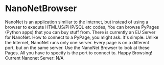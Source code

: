 # NanoNetBrowser
NanoNet is an application similiar to the Internet, but instead         of using a browser to execute HTML/JS/PHP/SQL etc codes, You can         browse PyPages (Python apps) that you can buy stuff from.         There is currently an EU Server for NanoNet. How to connect to a         PyPage, you might ask. It's simple. Unlike the Internet, NanoNet         runs only one server. Every page is on a different port, but on the         same server. Use the NanoNet Browser to look at these Pages. All you         have to specify is the port to connect to. Happy Browsing!
Current Nanonet Server: N/A
